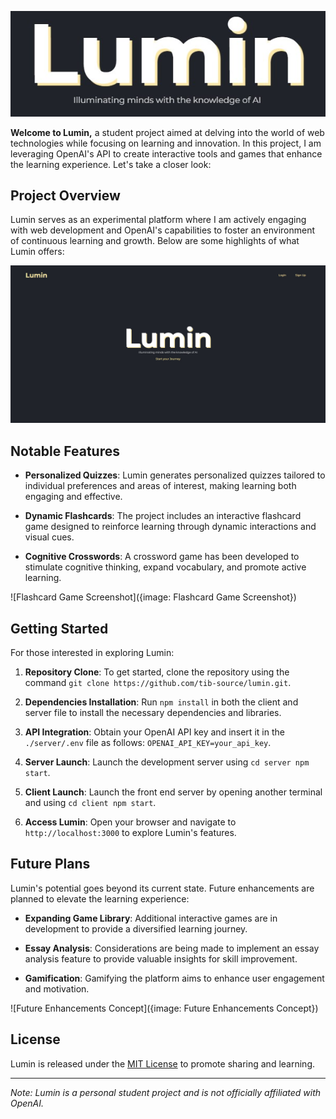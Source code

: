 
<p align="center">
  <img src="assets/logo.jpg">
</p>


**Welcome to Lumin,** a student project aimed at delving into the world of web technologies while focusing on learning and innovation. In this project, I am leveraging OpenAI's API to create interactive tools and games that enhance the learning experience. Let's take a closer look:

## Project Overview

Lumin serves as an experimental platform where I am actively engaging with web development and OpenAI's capabilities to foster an environment of continuous learning and growth. Below are some highlights of what Lumin offers:

<p align="center">
  <img src="assets/Landing-Page.jpg">
</p>

## Notable Features

- **Personalized Quizzes**: Lumin generates personalized quizzes tailored to individual preferences and areas of interest, making learning both engaging and effective.

- **Dynamic Flashcards**: The project includes an interactive flashcard game designed to reinforce learning through dynamic interactions and visual cues.

- **Cognitive Crosswords**: A crossword game has been developed to stimulate cognitive thinking, expand vocabulary, and promote active learning.

![Flashcard Game Screenshot]({image: Flashcard Game Screenshot})

## Getting Started

For those interested in exploring Lumin:

1. **Repository Clone**: To get started, clone the repository using the command `git clone https://github.com/tib-source/lumin.git`.

2. **Dependencies Installation**: Run `npm install` in both the client and server file to install the necessary dependencies and libraries.

3. **API Integration**: Obtain your OpenAI API key and insert it in the `./server/.env` file as follows: `OPENAI_API_KEY=your_api_key`.

4. **Server Launch**: Launch the development server using `cd server npm start`.

5. **Client Launch**: Launch the front end server by opening another terminal and using `cd client npm start`.

5. **Access Lumin**: Open your browser and navigate to `http://localhost:3000` to explore Lumin's features.

## Future Plans

Lumin's potential goes beyond its current state. Future enhancements are planned to elevate the learning experience:

- **Expanding Game Library**: Additional interactive games are in development to provide a diversified learning journey.

- **Essay Analysis**: Considerations are being made to implement an essay analysis feature to provide valuable insights for skill improvement.

- **Gamification**: Gamifying the platform aims to enhance user engagement and motivation.

![Future Enhancements Concept]({image: Future Enhancements Concept})

## License

Lumin is released under the [MIT License](LICENSE) to promote sharing and learning.

---

*Note: Lumin is a personal student project and is not officially affiliated with OpenAI.*
